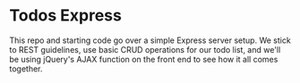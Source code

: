 # Todos Express

This repo and starting code go over a simple Express server setup.  We stick to REST guidelines, use basic CRUD operations for our todo list, and we'll be using jQuery's AJAX function on the front end to see how it all comes together.